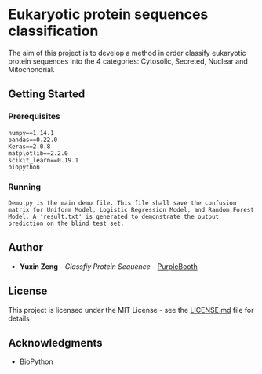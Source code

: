 # Eukaryotic protein sequences classification

The aim of this project is to develop a method in order classify eukaryotic protein sequences into the 4 categories: Cytosolic, Secreted, Nuclear and Mitochondrial.

## Getting Started

### Prerequisites

```
numpy==1.14.1
pandas==0.22.0
Keras==2.0.8
matplotlib==2.2.0
scikit_learn==0.19.1
biopython

```

### Running

```
Demo.py is the main demo file. This file shall save the confusion matrix for Uniform Model, Logistic Regression Model, and Random Forest Model. A 'result.txt' is generated to demonstrate the output prediction on the blind test set.
```


## Author

* **Yuxin Zeng** - *Classfiy Protein Sequence* - [PurpleBooth](https://github.com/krystalzeng/Classfiy-Protein-Sequence)

## License

This project is licensed under the MIT License - see the [LICENSE.md](LICENSE.md) file for details

## Acknowledgments

* BioPython
